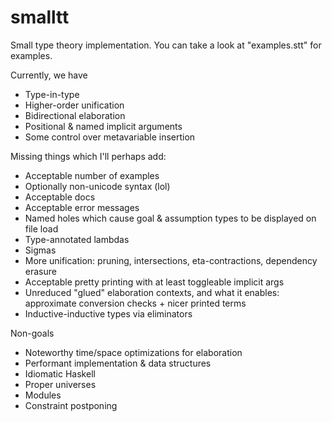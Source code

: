 # smalltt

Small type theory implementation. You can take a look at "examples.stt" for examples.

Currently, we have
  - Type-in-type
  - Higher-order unification
  - Bidirectional elaboration
  - Positional & named implicit arguments
  - Some control over metavariable insertion

Missing things which I'll perhaps add:

  - Acceptable number of examples
  - Optionally non-unicode syntax (lol)
  - Acceptable docs
  - Acceptable error messages
  - Named holes which cause goal & assumption types to be displayed on file load
  - Type-annotated lambdas
  - Sigmas
  - More unification: pruning, intersections, eta-contractions, dependency erasure
  - Acceptable pretty printing with at least toggleable implicit args
  - Unreduced "glued" elaboration contexts, and what it enables: approximate conversion checks + nicer printed terms
  - Inductive-inductive types via eliminators

Non-goals
  - Noteworthy time/space optimizations for elaboration
  - Performant implementation & data structures
  - Idiomatic Haskell
  - Proper universes
  - Modules
  - Constraint postponing
